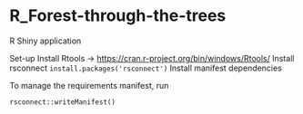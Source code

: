 # R_Forest-through-the-trees
R Shiny application 

Set-up 
Install Rtools -> https://cran.r-project.org/bin/windows/Rtools/
Install rsconnect ```install.packages('rsconnect')```
Install manifest dependencies

To manage the requirements manifest, run
```
rsconnect::writeManifest()
```

